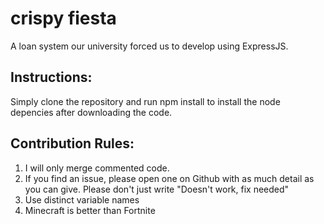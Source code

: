 # crispy fiesta
A loan system our university forced us to develop using ExpressJS.

## Instructions:
Simply clone the repository and run npm install to install the node depencies after downloading the code.

## Contribution Rules:
1. I will only merge commented code.
2. If you find an issue, please open one on Github with as much detail as you can give. Please don't just write "Doesn't work, fix needed"
3. Use distinct variable names
4. Minecraft is better than Fortnite
